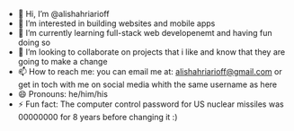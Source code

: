 - 👋 Hi, I’m @alishahriarioff
- 👀 I’m interested in building websites and mobile apps
- 🌱 I’m currently learning full-stack web developenemt and having fun doing so
- 💞️ I’m looking to collaborate on projects that i like and know that they are going to make a change
- 📫 How to reach me: you can email me at: alishahriarioff@gmail.com or get in toch with me on social media whith the same username as here
- 😄 Pronouns: he/him/his
- ⚡ Fun fact: The computer control password for US nuclear missiles was 00000000 for 8 years before changing it :)

<!---
alishahriarioff/alishahriarioff is a ✨ special ✨ repository because its `README.md` (this file) appears on your GitHub profile.
You can click the Preview link to take a look at your changes.
--->
